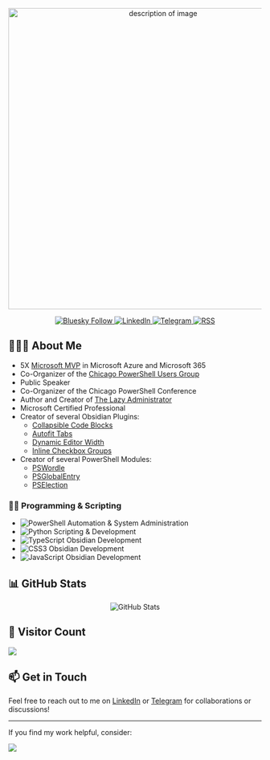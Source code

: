 <p align="center">
  <img src="https://www.thelazyadministrator.com/wp-content/uploads/2025/01/nicewall-removebg.png" alt="description of image" width="600">
</p>

<div align="center">
  <p>
    <a href="https://bsky.app/profile/thelazyadministrator.com">
      <img src="https://img.shields.io/badge/Bluesky-0285FF?style=for-the-badge&logo=Bluesky&logoColor=white" alt="Bluesky Follow"/>
    </a>
    <a href="https://www.linkedin.com/in/bradleywyatt/">
      <img src="https://img.shields.io/badge/linkedin-%230077B5.svg?style=for-the-badge&logo=linkedin&logoColor=white" alt="LinkedIn"/>
    </a>
    <a href="[https://t.me/bradwyatt">
      <img src="https://img.shields.io/badge/Telegram-2CA5E0?style=for-the-badge&logo=telegram&logoColor=white" alt="Telegram"/>
    </a>
     <a href="https://www.thelazyadministrator.com/feed/">
      <img src="https://img.shields.io/badge/rss-F88900?style=for-the-badge&logo=rss&logoColor=white" alt="RSS"/>
    </a>
  </p>
</div>

## 🤦🏼‍♂️ About Me

- 5X [Microsoft MVP](https://mvp.microsoft.com/en-US/MVP/profile/3c6509ea-7eb7-ea11-a812-000d3a8dfe0d) in Microsoft Azure and Microsoft 365
- Co-Organizer of the [Chicago PowerShell Users Group](https://www.meetup.com/meetup-group-qfbaqcoi/)
- Public Speaker
- Co-Organizer of the Chicago PowerShell Conference
- Author and Creator of [The Lazy Administrator](https://www.thelazyadministrator.com)
- Microsoft Certified Professional
- Creator of several Obsidian Plugins:
  - [Collapsible Code Blocks](https://github.com/bwya77/collapsible-code-blocks)
  - [Autofit Tabs](https://github.com/bwya77/autofit-tabs)
  - [Dynamic Editor Width](https://github.com/bwya77/dynamic-editor-width)
  - [Inline Checkbox Groups](https://github.com/bwya77/Inline-Checkbox-Groups)
- Creator of several PowerShell Modules:
  - [PSWordle](https://www.powershellgallery.com/packages/PSWordle/0.0.8)
  - [PSGlobalEntry](https://www.powershellgallery.com/packages/PSGlobalEntry/1.0.0)
  - [PSElection](https://www.powershellgallery.com/packages/PSElection/2.0.0.4)

### 🧑‍💻 Programming & Scripting
- ![PowerShell](https://img.shields.io/badge/PowerShell-%235391FE.svg?style=for-the-badge&logo=powershell&logoColor=white) Automation & System Administration
- ![Python](https://img.shields.io/badge/python-3670A0?style=for-the-badge&logo=python&logoColor=ffdd54) Scripting & Development
- ![TypeScript](https://img.shields.io/badge/typescript-%23007ACC.svg?style=for-the-badge&logo=typescript&logoColor=white) Obsidian Development
- ![CSS3](https://img.shields.io/badge/css3-%231572B6.svg?style=for-the-badge&logo=css3&logoColor=white) Obsidian Development
- ![JavaScript](https://img.shields.io/badge/javascript-%23323330.svg?style=for-the-badge&logo=javascript&logoColor=%23F7DF1E) Obsidian Development


## 📊 GitHub Stats

<div align="center">
    <img src="https://github-readme-stats.vercel.app/api?username=bwya77&show_icons=true&theme=for-the-badge" alt="GitHub Stats" />
</div>

## 👥 Visitor Count
![](https://komarev.com/ghpvc/?username=bwya77&style=flat-square)

## 📫 Get in Touch
Feel free to reach out to me on [LinkedIn](https://www.linkedin.com/in/bradleywyatt/) or [Telegram](https://t.me/bradwyatt) for collaborations or discussions!

---

If you find my work helpful, consider:

<a href="https://www.buymeacoffee.com/bwya77">
    <img src="https://img.buymeacoffee.com/button-api/?text=Buy me a coffee&emoji=☕&slug=bwya77&button_colour=FF5F5F&font_colour=ffffff&font_family=Cookie&outline_colour=000000&coffee_colour=FFDD00" />
</a>